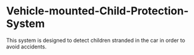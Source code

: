 # Vehicle-mounted-Child-Protection-System
This system is designed to detect children stranded in the car in order to avoid accidents.
